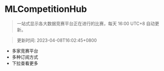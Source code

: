 # MLCompetitionHub

> 一站式显示各大数据竞赛平台正在进行的比赛，每天 16:00 UTC+8 自动更新。
  
> 更新时间: 2023-04-08T16:02:45+0800 

* 多家竞赛平台
* 多种订阅方式
* 下拉查看更多